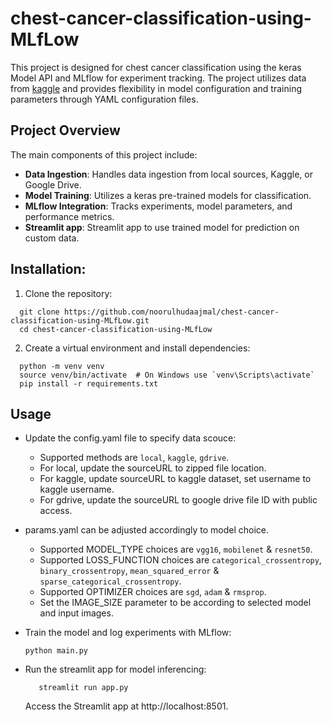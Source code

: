 # chest-cancer-classification-using-MLfLow
This project is designed for chest cancer classification using the keras Model API and MLflow for experiment tracking. The project utilizes data from [kaggle](https://www.kaggle.com/datasets/mohamedhanyyy/chest-ctscan-images/data) and provides flexibility in model configuration and training parameters through YAML configuration files.

## Project Overview

The main components of this project include:

- **Data Ingestion**: Handles data ingestion from local sources, Kaggle, or Google Drive.
- **Model Training**: Utilizes a keras pre-trained models for classification.
- **MLflow Integration**: Tracks experiments, model parameters, and performance metrics.
- **Streamlit app**: Streamlit app to use trained model for prediction on custom data.

## Installation:

1. Clone the repository:
```shell
  git clone https://github.com/noorulhudaajmal/chest-cancer-classification-using-MLfLow.git
  cd chest-cancer-classification-using-MLfLow
```

2. Create a virtual environment and install dependencies:
```shell
  python -m venv venv
  source venv/bin/activate  # On Windows use `venv\Scripts\activate`
  pip install -r requirements.txt
```

## Usage

- Update the config.yaml file to specify data scouce:
  - Supported methods are `local`, `kaggle`, `gdrive`.
  - For local, update the sourceURL to zipped file location.
  - For kaggle, update sourceURL to kaggle dataset, set username to kaggle username.
  - For gdrive, update the sourceURL to google drive file ID with public access.

- params.yaml can be adjusted accordingly to model choice.
  - Supported MODEL_TYPE choices are `vgg16`, `mobilenet` & `resnet50`.
  - Supported LOSS_FUNCTION choices are `categorical_crossentropy`, `binary_crossentropy`, `mean_squared_error` & `sparse_categorical_crossentropy`.
  - Supported OPTIMIZER choices are `sgd`, `adam` & `rmsprop`.
  - Set the IMAGE_SIZE parameter to be according to selected model and input images.

- Train the model and log experiments with MLflow:
    ```shell
    python main.py
    ```

- Run the streamlit app for model inferencing:
   ```shell
      streamlit run app.py
   ```
  Access the Streamlit app at http://localhost:8501.



